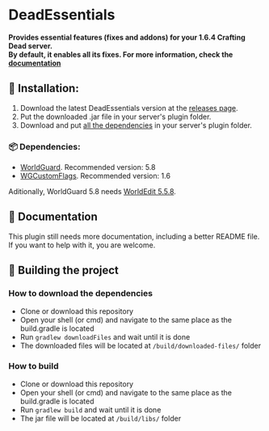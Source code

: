 # DeadEssentials
**Provides essential features (fixes and addons) for your 1.6.4 Crafting Dead server.**  
**By default, it enables all its fixes. For more information, check the [documentation](https://github.com/Arzio/DeadEssentials/#-dependencies)**

## 🔧 Installation:

1. Download the latest DeadEssentials version at the [releases page](https://github.com/Arzio/DeadEssentials/releases).
2. Put the downloaded .jar file in your server's plugin folder.
3. Download and put [all the dependencies](https://github.com/Arzio/DeadEssentials#-dependencies) in your server's plugin folder.

### 📦 Dependencies:
- [WorldGuard](https://media.forgecdn.net/files/719/257/worldguard-5.8.jar). Recommended version: 5.8
- [WGCustomFlags](https://media.forgecdn.net/files/720/514/WorldGuard_Custom_Flags.zip). Recommended version: 1.6
 
Aditionally, WorldGuard 5.8 needs [WorldEdit 5.5.8](https://media.forgecdn.net/files/739/931/worldedit-5.5.8.jar).

## 📗 Documentation
This plugin still needs more documentation, including a better README file.  
If you want to help with it, you are welcome.

## 🔨 Building the project

###  How to download the dependencies
- Clone or download this repository
- Open your shell (or cmd) and navigate to the same place as the build.gradle is located
- Run `gradlew downloadFiles` and wait until it is done
- The downloaded files will be located at `/build/downloaded-files/` folder

### How to build
- Clone or download this repository
- Open your shell (or cmd) and navigate to the same place as the build.gradle is located
- Run `gradlew build` and wait until it is done
- The jar file will be located at `/build/libs/` folder
